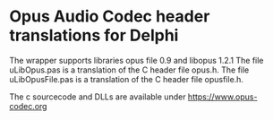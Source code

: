 Opus Audio Codec header translations for Delphi
===============================================

The wrapper supports libraries opus file 0.9 and libopus 1.2.1 
The file uLibOpus.pas is a translation of the C header file opus.h.
The file uLibOpusFile.pas is a translation of the C header file opusfile.h.

The c sourcecode and DLLs are available under https://www.opus-codec.org